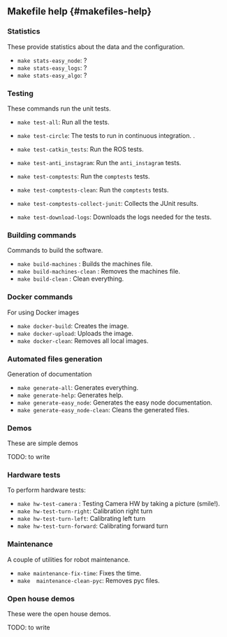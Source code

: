 


<div id='makefiles-autogenerated' markdown='1'>


## Makefile help {#makefiles-help}


### Statistics

These provide statistics about the data and the configuration.

- `make stats-easy_node`:  ?
- `make stats-easy_logs`:  ?
- `make stats-easy_algo`:  ?


### Testing

These commands run the unit tests.

- `make test-all`:              Run all the tests.

- `make test-circle`:           The tests to run in continuous integration. .
- `make test-catkin_tests`:     Run the ROS tests.
- `make test-anti_instagram`:   Run the `anti_instagram` tests.
- `make test-comptests`:        Run the `comptests` tests.
- `make test-comptests-clean`:        Run the `comptests` tests.
- `make test-comptests-collect-junit`: Collects the JUnit results.
- `make test-download-logs`: Downloads the logs needed for the tests.


### Building commands

Commands to build the software.

- `make build-machines`       :  Builds the machines file.
- `make build-machines-clean` :  Removes the machines file.
- `make build-clean`          :  Clean everything.


### Docker commands

For using Docker images

- `make docker-build`:    Creates the image.
- `make docker-upload`:   Uploads the image.
- `make docker-clean`:    Removes all local images.


### Automated files generation

Generation of documentation

- `make generate-all`:              Generates everything.
- `make generate-help`:             Generates help.
- `make generate-easy_node`:        Generates the easy node documentation.
- `make generate-easy_node-clean`:  Cleans the generated files.


### Demos

These are simple demos

TODO: to write


### Hardware tests

To perform hardware tests:

- `make hw-test-camera`     :       Testing Camera HW by taking a picture (smile!).
- `make hw-test-turn-right`:        Calibration right turn
- `make hw-test-turn-left`:         Calibrating left turn
- `make hw-test-turn-forward`:      Calibrating forward turn


### Maintenance

A couple of utilities for robot maintenance.

- `make maintenance-fix-time`:     Fixes the time.
- `make  maintenance-clean-pyc`:    Removes pyc files.


### Open house demos

These were the open house demos.

TODO: to write


</div>


